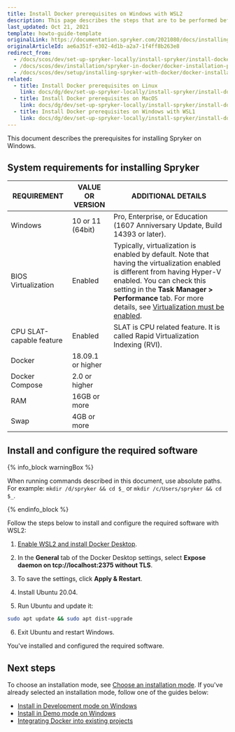 ```yaml
---
title: Install Docker prerequisites on Windows with WSL2
description: This page describes the steps that are to be performed before you can start working with Spryker in Docker on Windows with WSL2.
last_updated: Oct 21, 2021
template: howto-guide-template
originalLink: https://documentation.spryker.com/2021080/docs/installing-docker-prerequisites-on-windows
originalArticleId: ae6a351f-e302-4d1b-a2a7-1f4ff8b263e8
redirect_from:
  - /docs/scos/dev/set-up-spryker-locally/install-spryker/install-docker-prerequisites/install-docker-prerequisites-on-windows-with-wsl2.html
  - /docs/scos/dev/installation/spryker-in-docker/docker-installation-prerequisites/docker-installation-prerequisites-windows.html
  - /docs/scos/dev/setup/installing-spryker-with-docker/docker-installation-prerequisites/installing-docker-prerequisites-on-windows-with-wsl2.html  
related:
  - title: Install Docker prerequisites on Linux
    link: docs/dg/dev/set-up-spryker-locally/install-spryker/install-docker-prerequisites/install-docker-prerequisites-on-linux.html
  - title: Install Docker prerequisites on MacOS
    link: docs/dg/dev/set-up-spryker-locally/install-spryker/install-docker-prerequisites/install-docker-prerequisites-on-macos.html
  - title: Install Docker prerequisites on Windows with WSL1
    link: docs/dg/dev/set-up-spryker-locally/install-spryker/install-docker-prerequisites/install-docker-prerequisites-on-windows-with-wsl1.html
---
```


This document describes the prerequisites for installing Spryker on Windows.


## System requirements for installing Spryker

| REQUIREMENT | VALUE OR VERSION | ADDITIONAL DETAILS |
| --- | --- | --- |
| Windows | 10 or 11 (64bit) | Pro, Enterprise, or Education (1607 Anniversary Update, Build 14393 or later). |
| BIOS Virtualization | Enabled | Typically, virtualization is enabled by default. Note that having the virtualization enabled is different from having Hyper-V enabled. You can check this setting in the **Task Manager&nbsp;<span aria-label="and then">></span> Performance** tab. For more details, see [Virtualization must be enabled](https://docs.docker.com/docker-for-windows/troubleshoot/#virtualization-must-be-enabled). |
| CPU SLAT-capable feature | Enabled |SLAT is CPU related feature. It is called Rapid Virtualization Indexing (RVI). |
| Docker | 18.09.1 or higher |
| Docker Compose | 2.0 or higher |  
| RAM  | 16GB or more |
| Swap  | 4GB or more |

## Install and configure the required software

{% info_block warningBox %}

When running commands described in this document, use absolute paths. For example: `mkdir /d/spryker && cd $_` or `mkdir /c/Users/spryker && cd $_`.

{% endinfo_block %}

Follow the steps below to install and configure the required software with WSL2:

1. [Enable WSL2 and install Docker Desktop](https://docs.docker.com/docker-for-windows/wsl/).

2. In the **General** tab of the Docker Desktop settings, select **Expose daemon on tcp://localhost:2375 without TLS**.

3. To save the settings, click **Apply & Restart**.

4. Install Ubuntu 20.04.

5. Run Ubuntu and update it:

```bash
sudo apt update && sudo apt dist-upgrade
```

6. Exit Ubuntu and restart Windows.

You've installed and configured the required software.


## Next steps

To choose an installation mode, see [Choose an installation mode](/docs/dg/dev/set-up-spryker-locally/install-spryker/install/choose-an-installation-mode.html).
If you've already selected an installation mode, follow one of the guides below:
- [Install in Development mode on Windows](/docs/dg/dev/set-up-spryker-locally/install-spryker/install/install-in-development-mode-on-windows.html)
- [Install in Demo mode on Windows](/docs/dg/dev/set-up-spryker-locally/install-spryker/install/install-in-demo-mode-on-windows.html)
- [Integrating Docker into existing projects](/docs/dg/dev/upgrade-and-migrate/migrate-to-docker/migrate-to-docker.html)
